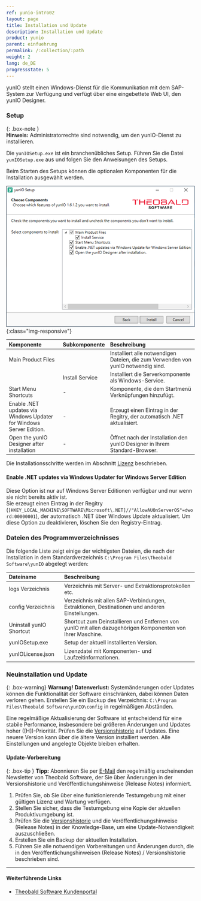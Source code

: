 ```yaml
---
ref: yunio-intro02
layout: page
title: Installation und Update
description: Installation und Update
product: yunio
parent: einfuehrung
permalink: /:collection/:path
weight: 2
lang: de_DE
progressstate: 5
---
```


yunIO stellt einen Windows-Dienst für die Kommunikation mit dem SAP-System zur Verfügung und verfügt über eine eingebettete Web UI, den yunIO Designer. 

### Setup

{: .box-note }																   
**Hinweis:** Administratorrechte sind notwendig, um den yunIO-Dienst zu installieren.

Die `yunIOSetup.exe` ist ein branchenübliches Setup.  Führen Sie die Datei `yunIOSetup.exe` aus und folgen Sie den Anweisungen des Setups.

Beim Starten des Setups können die optionalen Komponenten für die Installation ausgewählt werden.

![XU-Setup](/img/content/yunio/yunio-setup.png){:class="img-responsive"}

|Komponente | Subkomponente |Beschreibung |
|:----|:---| :---|
|Main Product Files | |Installiert alle notwendigen Dateien, die zum Verwenden von yunIO notwendig sind.|
|<!----> | Install Service |Installiert die Serverkomponente als Windows-Service. |
|Start Menu Shortcuts |- | Komponente, die dem Startmenü Verknüpfungen hinzufügt.|
| Enable .NET updates via Windows Updater <br>for Windows Server Edition. |- | Erzeugt einen Eintrag in der Regitry, der automatisch .NET aktualisiert. |
|Open the yunIO Designer after installation|- | Öffnet nach der Installation den yunIO Designer in Ihrem Standard-Browser.|

Die Installationsschritte werden im Abschnitt [Lizenz](#lizenz) beschrieben.

#### Enable .NET updates via Windows Updater for Windows Server Edition
Diese Option ist nur auf Windows Server Editionen verfügbar und nur wenn sie nicht bereits aktiv ist.<br>
Sie erzeugt einen Eintrag in der Regitry (`[HKEY_LOCAL_MACHINE\SOFTWARE\Microsoft\.NET]//"AllowAUOnServerOS"=dword:00000001`), der automatisch .NET über Windows Update aktualisiert. 
Um diese Option zu deaktivieren, löschen Sie den Registry-Eintrag.


### Dateien des Programmverzeichnisses
Die folgende Liste zeigt einige der wichtigsten Dateien, die nach der Installation in dem Standardverzeichnis `C:\Program Files\Theobald Software\yunIO` abgelegt werden:

|Dateiname | Beschreibung |
|:----|:---|
| logs Verzeichnis| Verzeichnis mit Server- und Extraktionsprotokollen etc. |
| config Verzeichnis | Verzeichnis mit allen SAP-Verbindungen, Extraktionen, Destinationen und anderen Einstellungen.|
| Uninstall yunIO Shortcut | Shortcut zum Deinstallieren und Entfernen von yunIO mit allen dazugehörigen Komponenten von Ihrer Maschine. |
| yunIOSetup.exe| Setup der aktuell installierten Version. |
| yunIOLicense.json | Lizenzdatei mit Komponenten- und Laufzeitinformationen. |


### Neuinstallation und Update

{: .box-warning}
**Warnung!** **Datenverlust:**
Systemänderungen oder Updates können die Funktionalität der Software einschränken, dabei können Daten verloren gehen. 
Erstellen Sie ein Backup des Verzeichnis: `C:\Program Files\Theobald Software\yunIO\config` in regelmäßigen Abständen.

Eine regelmäßige Aktualisierung der Software ist entscheidend für eine stabile Performance, insbesondere bei größeren Änderungen und Updates hoher ([H])-Priorität. 
Prüfen Sie die [Versionshistorie](https://kb.theobald-software.com/version-history) auf Updates. Eine neuere Version kann über die ältere Version installiert werden. 
Alle Einstellungen und angelegte Objekte bleiben erhalten.

#### Update-Vorbereitung

{: .box-tip }
**Tipp:** Abonnieren Sie per [E-Mail](mailto:info@theobald-software.com) den regelmäßig erscheinenden Newsletter von Theobald Software, der Sie über Änderungen in der Versionshistorie und Veröffentlichungshinweise (Release Notes) informiert.

1. Prüfen Sie, ob Sie über eine funktionierende Testumgebung mit einer gültigen Lizenz und Wartung verfügen.
2. Stellen Sie sicher, dass die Testumgebung eine Kopie der aktuellen Produktivumgebung ist.
3. Prüfen Sie die [Versionshistorie](https://kb.theobald-software.com/version-history) und die Veröffentlichungshinweise (Release Notes) in der Knowledge-Base, um eine Update-Notwendigkeit auszuschließen. 
4. Erstellen Sie ein Backup der aktuellen Installation.
5. Führen Sie alle notwendigen Vorbereitungen und Änderungen durch, die in den Veröffentlichungshinweisen (Release Notes) / Versionshistorie  beschrieben sind. 

****
#### Weiterführende Links
- [Theobald Software Kundenportal](https://my.theobald-software.com/)
